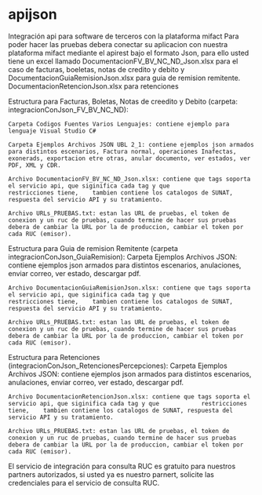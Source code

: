 # apijson
Integración api para software de terceros con la plataforma mifact
Para poder hacer las pruebas debera conectar su aplicacion con nuestra plataforma mifact mediante el apirest bajo el formato Json, para ello usted tiene un excel llamado DocumentacionFV_BV_NC_ND_Json.xlsx para el caso de facturas, boeletas, notas de credito y debito y DocumentacionGuiaRemisionJson.xlsx para guia de remision remitente.
DocumentacionRetencionJson.xlsx para retenciones

Estructura para Facturas, Boletas, Notas de creedito y Debito (carpeta: integracionConJson_FV_BV_NC_ND):

    Carpeta Codigos Fuentes Varios Lenguajes: contiene ejemplo para lenguaje Visual Studio C#

    Carpeta Ejemplos Archivos JSON UBL 2_1: contiene ejemplos json armados para distintos escenarios, Factura normal, operaciones Inafectas, exonerads, exportacion etre otras, anular documento, ver estados, ver PDF, XML y CDR.

    Archivo DocumentacionFV_BV_NC_ND_Json.xlsx: contiene que tags soporta el servicio api, que siginifica cada tag y que                      restricciones tiene,    tambien contiene los catalogos de SUNAT, respuesta del servicio API y su tratamiento.

    Archivo URLs_PRUEBAS.txt: estan las URL de pruebas, el token de conexion y un ruc de pruebas, cuando termine de hacer sus pruebas debera de cambiar la URL por la de produccion, cambiar el token por cada RUC (emisor).


Estructura para Guia de remision Remitente (carpeta integracionConJson_GuiaRemision):
    Carpeta Ejemplos Archivos JSON: contiene ejemplos json armados para distintos escenarios, anulaciones, enviar correo, ver estado, descargar pdf.

    Archivo DocumentacionGuiaRemisionJson.xlsx: contiene que tags soporta el servicio api, que siginifica cada tag y que            restricciones tiene,    tambien contiene los catalogos de SUNAT, respuesta del servicio API y su tratamiento.

    Archivo URLs_PRUEBAS.txt: estan las URL de pruebas, el token de conexion y un ruc de pruebas, cuando termine de hacer sus pruebas debera de cambiar la URL por la de produccion, cambiar el token por cada RUC (emisor). 

Estructura para Retenciones (integracionConJson_RetencionesPercepciones):
    Carpeta Ejemplos Archivos JSON: contiene ejemplos json armados para distintos escenarios, anulaciones, enviar correo, ver estado, descargar pdf.

    Archivo DocumentacionRetencionJson.xlsx: contiene que tags soporta el servicio api, que siginifica cada tag y que            restricciones tiene,    tambien contiene los catalogos de SUNAT, respuesta del servicio API y su tratamiento.

    Archivo URLs_PRUEBAS.txt: estan las URL de pruebas, el token de conexion y un ruc de pruebas, cuando termine de hacer sus pruebas debera de cambiar la URL por la de produccion, cambiar el token por cada RUC (emisor). 


El servicio de integración para consulta RUC es gratuito para nuestros partners autorizados, si usted ya es nuestro parnert, solicite las credenciales para el servicio de consulta RUC.

